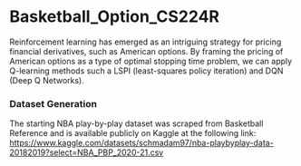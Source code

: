 # Basketball_Option_CS224R

Reinforcement learning has emerged as an intriguing strategy for pricing financial derivatives, such as American options. By framing the pricing of American options as a type of optimal stopping time problem, we can apply Q-learning methods such a LSPI (least-squares policy iteration) and DQN (Deep Q Networks). 

### Dataset Generation
The starting NBA play-by-play dataset was scraped from Basketball Reference and is available publicly on Kaggle at the following link: https://www.kaggle.com/datasets/schmadam97/nba-playbyplay-data-20182019?select=NBA_PBP_2020-21.csv
